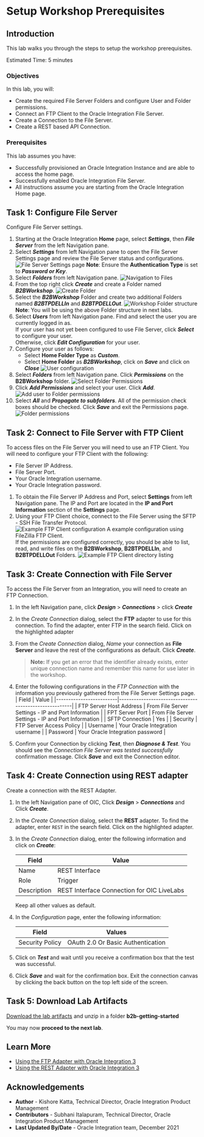 # Setup Workshop Prerequisites

## Introduction

This lab walks you through the steps to setup the workshop prerequisites.

Estimated Time: 5 minutes

### Objectives

In this lab, you will:

* Create the required File Server Folders and configure User and Folder permissions.
* Connect an FTP Client to the Oracle Integration File Server.
* Create a Connection to the File Server.
* Create a REST based API Connection.

### Prerequisites

This lab assumes you have:

* Successfully provisioned an Oracle Integration Instance and are able to access the home page.
* Successfully enabled Oracle Integration File Server.
* All instructions assume you are starting from the Oracle Integration Home page.

## Task 1: Configure File Server

Configure File Server settings.

1. Starting at the Oracle Integration **Home** page, select ***Settings***, then ***File Server*** from the left Navigation pane.
2. Select ***Settings*** from left Navigation pane to open the File Server Settings page and review the File Server status and configurations.
  ![File Server Settings page](images/file-server-settings.png)
**Note**: Ensure the **Authentication Type** is set to ***Password or Key***.
3. Select ***Folders*** from left Navigation pane.
  ![Navigation to Files](images/file-server-files1.png)
4. From the top right click ***Create*** and create a Folder named ***B2BWorkshop***.
  ![Create Folder](images/file-server-files2.png)
5. Select the ***B2BWorkshop*** Folder and create two additional Folders named ***B2BTPDELLIn*** and ***B2BTPDELLOut***.
  ![Workshop Folder structure](images/file-server-files3.png)
**Note**: You will be using the above Folder structure in next labs.
6. Select ***Users*** from left Navigation pane. Find and select the user you are currently logged in as.  
If your user has not yet been configured to use File Server, click ***Select*** to configure your user.  
Otherwise, click ***Edit Configuration*** for your user.
7. Configure your user as follows:
    * Select **Home Folder Type** as ***Custom***.
    * Select **Home Folder** as ***B2BWorkshop***, click on ***Save*** and click on ***Close***
    ![User configuration](images/user-permissions2.png)
9. Select ***Folders*** from left Navigation pane. Click ***Permissions*** on the **B2BWorkshop** folder.
  ![Select Folder Permissions](images/user-permissions4.png)
10. Click ***Add Permissions*** and select your user. Click ***Add***.
  ![Add user to Folder permissions](images/user-permissions5.png)
11. Select ***All*** and ***Propagate to subfolders***. All of the permission check boxes should be checked. Click ***Save*** and exit the Permissions page.
  ![Folder permissions](images/user-permissions6.png)

## Task 2: Connect to File Server with FTP Client

To access files on the File Server you will need to use an FTP Client. You will need to configure your FTP Client with the following:

* File Server IP Address.
* File Server Port.
* Your Oracle Integration username.
* Your Oracle Integration password.

1. To obtain the File Server IP Address and Port, select **Settings** from left Navigation pane. The IP and Port are located in the **IP and Port Information** section of the **Settings** page.
2. Using your FTP Client choice, connect to the File Server using the SFTP - SSH File Transfer Protocol.  
  ![Example FTP Client configuration](images/user-permissions7.png)
A example configuration using FileZilla FTP Client.  
If the permissions are configured correctly, you should be able to list, read, and write files on the **B2BWorkshop**, **B2BTPDELLIn**, and **B2BTPDELLOut** Folders.
  ![Example FTP Client directory listing](images/user-permissions8.png)

## Task 3: Create Connection with File Server

  To access the File Server from an Integration, you will need to create an FTP Connection.  

  1. In the left Navigation pane, click ***Design*** &gt; ***Connections*** &gt; click ***Create***
  2. In the *Create Connection* dialog, select the **FTP** adapter to use for this connection. To find the adapter, enter FTP in the search field. Click on the highlighted adapter
  3. From the *Create Connection* dialog, *Name* your connection as **File Server** and leave the rest of the configurations as default. Click ***Create***.  
      > **Note:**  If you get an error that the identifier already exists, enter unique connection name and remember this name for use later in the workshop.

  4. Enter the following configurations in the *FTP Connection* with the information you previously gathered from the File Server Settings page.  
      | Field                   | Value                                                 |
      |-------------------------|-------------------------------------------------------|
      | FTP Server Host Address | From File Server Settings - IP and Port Information   |
      | FPT Server Port         | From File Server Settings - IP and Port Information   |
      | SFTP Connection         | Yes                                                   |
      | Security                | FTP Server Access Policy                              |
      | Username                | Your Oracle Integration username                      |
      | Password                | Your Oracle Integration password                      |

  5. Confirm your Connection by clicking ***Test***, then ***Diagnose & Test***. You should see the *Connection File Server was tested successfully* confirmation message. Click ***Save*** and exit the Connection editor.

## Task	4: Create Connection using REST adapter
  Create a connection with the REST Adapter.

  1. In the left Navigation pane of OIC, Click ***Design*** &gt; ***Connections*** and Click ***Create***.
  2. In the *Create Connection* dialog, select the **REST** adapter. To find the adapter, enter `REST` in the search field. Click on the highlighted adapter.
  3. In the *Create Connection* dialog, enter the following information and click on ***Create***:

      | **Field**        | **Value**          |       
      | --- | ----------- |
      | Name         | REST Interface     |
      | Role         | Trigger       |
      | Description  | REST Interface Connection for OIC LiveLabs |

      Keep all other values as default.

  4. In the *Configuration* page, enter the following information:

      | **Field**  | **Values** |
      |---|---|
      |Security Policy | OAuth 2.0 Or Basic Authentication |

  5. Click on ***Test***  and wait until you receive a confirmation box that the test was successful.
  6. Click ***Save*** and wait for the confirmation box. Exit the connection canvas by clicking the back button on the top left side of the screen.


## Task 5: Download Lab Artifacts

[Download the lab artifacts](https://objectstorage.us-ashburn-1.oraclecloud.com/p/Ei1_2QRw4M8tQpk59Qhao2JCvEivSAX8MGB9R6PfHZlqNkpkAcnVg4V3-GyTs1_t/n/c4u04/b/livelabsfiles/o/oci-library/b2b-getting-started.zip) and unzip in a folder **b2b-getting-started**

You may now **proceed to the next lab**.

## Learn More

* [Using the FTP Adapter with Oracle Integration 3](https://docs.oracle.com/en/cloud/paas/application-integration/ftp-adapter/ftp-adapter-capabilities.html)
* [Using the REST Adapter with Oracle Integration 3](https://docs.oracle.com/en/cloud/paas/application-integration/rest-adapter/index.html)

## Acknowledgements

* **Author** - Kishore Katta, Technical Director, Oracle Integration Product Management
* **Contributors** - Subhani Italapuram, Technical Director, Oracle Integration Product Management
* **Last Updated By/Date** - Oracle Integration team, December 2021
